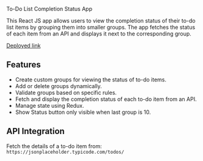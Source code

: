 To-Do List Completion Status App

This React JS app allows users to view the completion status of their to-do list items by grouping them into smaller groups. The app fetches the status of each item from an API and displays it next to the corresponding group.

[Deployed link](https://tcidigitallabs-g2gautamsinghgmailcoms-projects.vercel.app/)

## Features

- Create custom groups for viewing the status of to-do items.
- Add or delete groups dynamically.
- Validate groups based on specific rules.
- Fetch and display the completion status of each to-do item from an API.
- Manage state using Redux.
- Show Status button only visible when last group is 10.

## API Integration

Fetch the details of a to-do item from: `https://jsonplaceholder.typicode.com/todos/`
